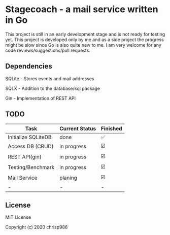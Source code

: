 # Stagecoach - a mail service written in Go


This project is still in an early development stage and is not ready for testing yet. This project is developed only by me and 
as a side project the progress might be slow since Go is also quite new to me. I am very welcome for any code reviews/suggestions/pull requests. 



## Dependencies

SQLite - Stores events and mail addresses

SQLX - Addition to the database/sql package

Gin - Implementation of REST API



## TODO

| Task           | Current Status | Finished | 
|----------------|----------------|-----------|
| Initialize SQLiteDB | done | :white_check_mark:
| Access DB (CRUD)   | in progress | :ballot_box_with_check:
| REST API(gin)   | in progress | :ballot_box_with_check:
| Testing/Benchmark  | in progress | :ballot_box_with_check:
| Mail Service  | planing | :ballot_box_with_check:
| -  | - | -




## License 

MIT License

Copyright (c) 2020 chrisp986
